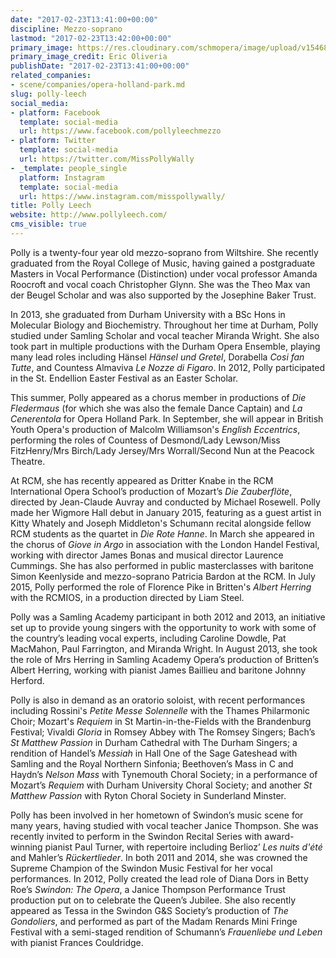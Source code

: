 ```yaml
---
date: "2017-02-23T13:41:00+00:00"
discipline: Mezzo-soprano
lastmod: "2017-02-23T13:42:00+00:00"
primary_image: https://res.cloudinary.com/schmopera/image/upload/v1546829753/media/2019/01/PollyLeech.jpg
primary_image_credit: Eric Oliveria
publishDate: "2017-02-23T13:41:00+00:00"
related_companies:
- scene/companies/opera-holland-park.md
slug: polly-leech
social_media:
- platform: Facebook
  template: social-media
  url: https://www.facebook.com/pollyleechmezzo
- platform: Twitter
  template: social-media
  url: https://twitter.com/MissPollyWally
- _template: people_single
  platform: Instagram
  template: social-media
  url: https://www.instagram.com/misspollywally/
title: Polly Leech
website: http://www.pollyleech.com/
cms_visible: true
---
```

Polly is a twenty-four year old mezzo-soprano from Wiltshire. She recently graduated from the Royal College of Music, having gained a postgraduate Masters in Vocal Performance (Distinction) under vocal professor Amanda Roocroft and vocal coach Christopher Glynn. She was the Theo Max van der Beugel Scholar and was also supported by the Josephine Baker Trust.  
 
In 2013, she graduated from Durham University with a BSc Hons in Molecular Biology and Biochemistry.  Throughout her time at Durham, Polly studied under Samling Scholar and vocal teacher Miranda Wright.  She also took part in multiple productions with the Durham Opera Ensemble, playing many lead roles including Hänsel *Hänsel und Gretel*, Dorabella *Cosi fan Tutte*, and Countess Almaviva *Le Nozze di Figaro*.  In 2012, Polly participated in the St. Endellion Easter Festival as an Easter Scholar. 

This summer, Polly appeared as a chorus member in productions of *Die Fledermaus* (for which she was also the female Dance Captain) and *La Cenerentola* for Opera Holland Park.  In September, she will appear in British Youth Opera's production of Malcolm Williamson's *English Eccentrics*, performing the roles of Countess of Desmond/Lady Lewson/Miss FitzHenry/Mrs Birch/Lady Jersey/Mrs Worrall/Second Nun at the Peacock Theatre. 

At RCM, she has recently appeared as Dritter Knabe in the RCM International Opera School’s production of Mozart’s *Die Zauberflöte*, directed by Jean-Claude Auvray and conducted by Michael Rosewell.  Polly made her Wigmore Hall debut in January 2015, featuring as a guest artist in Kitty Whately and Joseph Middleton's Schumann recital alongside fellow RCM students as the quartet in *Die Rote Hanne*.  In March she appeared in the chorus of *Giove in Argo* in association with the London Handel Festival, working with director James Bonas and musical director Laurence Cummings.  She has also performed in public masterclasses with baritone Simon Keenlyside and mezzo-soprano Patricia Bardon at the RCM. In July 2015, Polly performed the role of Florence Pike in Britten's *Albert Herring* with the RCMIOS, in a production directed by Liam Steel.
 
Polly was a Samling Academy participant in both 2012 and 2013, an initiative set up to provide young singers with the opportunity to work with some of the country’s leading vocal experts, including Caroline Dowdle, Pat MacMahon, Paul Farrington, and Miranda Wright. In August 2013, she took the role of Mrs Herring in Samling Academy Opera’s production of Britten’s Albert Herring, working with pianist James Baillieu and baritone Johnny Herford.
 
Polly is also in demand as an oratorio soloist, with recent performances including Rossini's *Petite Messe Solennelle* with the Thames Philarmonic Choir; Mozart's *Requiem* in St Martin-in-the-Fields with the Brandenburg Festival; Vivaldi *Gloria* in Romsey Abbey with The Romsey Singers; Bach’s *St Matthew Passion* in Durham Cathedral with The Durham Singers; a rendition of Handel’s *Messiah* in Hall One of the Sage Gateshead with Samling and the Royal Northern Sinfonia; Beethoven’s Mass in C and Haydn’s *Nelson Mass* with Tynemouth Choral Society; in a performance of Mozart’s *Requiem* with Durham University Choral Society; and another *St Matthew Passion* with Ryton Choral Society in Sunderland Minster. 
 
Polly has been involved in her hometown of Swindon’s music scene for many years, having studied with vocal teacher Janice Thompson.   She was recently invited to perform in the Swindon Recital Series with award-winning pianist Paul Turner, with repertoire including Berlioz’ *Les nuits d'été* and Mahler’s *Rückertlieder*.  In both 2011 and 2014, she was crowned the Supreme Champion of the Swindon Music Festival for her vocal performances.  In 2012, Polly created the lead role of Diana Dors in Betty Roe’s *Swindon: The Opera*, a Janice Thompson Performance Trust production put on to celebrate the Queen’s Jubilee.  She also recently appeared as Tessa in the Swindon G&S Society’s production of *The Gondoliers*, and performed as part of the Madam Renards Mini Fringe Festival with a semi-staged rendition of Schumann’s *Frauenliebe und Leben* with pianist Frances Couldridge.
